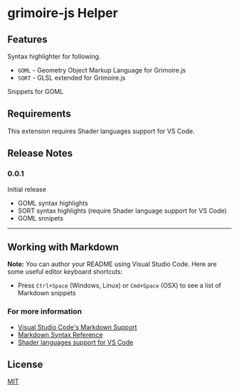 # grimoire-js Helper

## Features

Syntax highlighter for following.
* `GOML` - Geometry Object Markup Language for Grimoire.js
* `SORT` - GLSL extended for Grimoire.js

Snippets for GOML

## Requirements

This extension requires Shader languages support for VS Code.

## Release Notes

### 0.0.1

Initial release 
- GOML syntax highlights
- SORT syntax highlights (require Shader language support for VS Code)
- GOML snnipets

-----------------------------------------------------------------------------------------------------------

## Working with Markdown

**Note:** You can author your README using Visual Studio Code.  Here are some useful editor keyboard shortcuts:

* Press `Ctrl+Space` (Windows, Linux) or `Cmd+Space` (OSX) to see a list of Markdown snippets

### For more information

* [Visual Studio Code's Markdown Support](http://code.visualstudio.com/docs/languages/markdown)
* [Markdown Syntax Reference](https://help.github.com/articles/markdown-basics/)
* [Shader languages support for VS Code](https://github.com/stef-levesque/vscode-shader)

## License

[MIT](LICENSE.md)